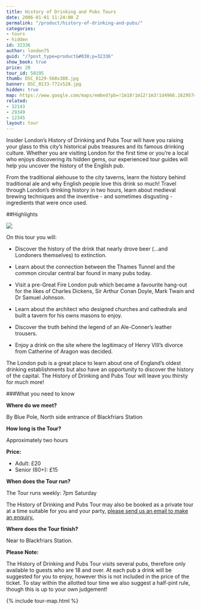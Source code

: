 ```yaml
---
title: History of Drinking and Pubs Tours
date: 2006-01-01 11:24:00 Z
permalink: "/product/history-of-drinking-and-pubs/"
categories:
- tours
- hidden
id: 32336
author: london75
guid: "/?post_type=product&#038;p=32336"
show_book: true
price: 20
tour_id: 50195
thumb: DSC_0129-568x388.jpg
banner: DSC_0133-772x528.jpg
hidden: true
map: https://www.google.com/maps/embed?pb=!1m18!1m12!1m3!1d4966.162957478993!2d-0.10564200397951787!3d51.51172115720292!2m3!1f0!2f0!3f0!3m2!1i1024!2i768!4f13.1!3m3!1m2!1s0x487604adbae6cb21%3A0x205e7bb84640673b!2sBlackfriars!5e0!3m2!1sen!2s!4v1431588376179
related:
- 32143
- 29349
- 12345
layout: tour
---
```


<p class="lede">Insider London’s History of Drinking and Pubs Tour will have you raising your glass to this city’s historical pubs treasures and its famous drinking culture. Whether you are visiting London for the first time or you’re a local who enjoys discovering its hidden gems, our experienced tour guides will help you uncover the history of the English pub.</p>

From the traditional alehouse to the city taverns, learn the history behind traditional ale and why English people love this drink so much! Travel through London’s drinking history in two hours, learn about medieval brewing techniques and the inventive - and sometimes disgusting - ingredients that were once used.

##Highlights  

<img
 src="/wp-content/uploads/2015/04/DSC_0129-680x1024.jpg"  srcset="/wp-content/uploads/2015/04/DSC_0129-199x300.jpg 199w, /wp-content/uploads/2015/04/DSC_0129-680x1024.jpg 680w, /wp-content/uploads/2015/04/DSC_0129.jpg 1328w" sizes="(max-width: 680px) 100vw, 680px" />

On this tour you will:

- Discover the history of the drink that nearly drove beer (…and Londoners themselves) to extinction.

- Learn about the connection between the Thames Tunnel and the common circular central bar found in many pubs today.

- Visit a pre-Great Fire London pub which became a favourite hang-out for the likes of Charles Dickens, Sir Arthur Conan Doyle, Mark Twain and Dr Samuel Johnson.

- Learn about the architect who designed churches and cathedrals and built a tavern for his owns masons to enjoy.

- Discover the truth behind the legend of an Ale-Conner’s leather trousers.

- Enjoy a drink on the site where the legitimacy of Henry VIII’s divorce from Catherine of Aragon was decided.

The London pub is a great place to learn about one of England’s oldest drinking establishments but also have an opportunity to discover the history of the capital. The History of Drinking and Pubs Tour will leave you thirsty for much more!

###What you need to know

**Where do we meet?**

By Blue Pole, North side entrance of Blackfriars Station

**How long is the Tour?**

Approximately two hours

**Price:**

- Adult: £20
- Senior (60+): £15

**When does the Tour run?**

The Tour runs weekly: 7pm Saturday

The History of Drinking and Pubs Tour may also be booked as a private tour at a time suitable for you and your party, <a href="/contact-us/">please send us an email to make an enquiry.</a>

**Where does the Tour finish?**

Near to Blackfriars Station.

**Please Note:**

The History of Drinking and Pubs Tour visits several pubs, therefore only available to guests who are 18 and over. At each pub a drink will be suggested for you to enjoy, however this is not included in the price of the ticket. To stay within the allotted tour time we also suggest a half-pint rule, though this is up to your own judgement!

{% include tour-map.html %}
